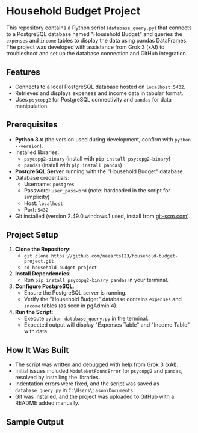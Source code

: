 # Household Budget Project

This repository contains a Python script (`database_query.py`) that connects to a PostgreSQL database named "Household Budget" and queries the `expenses` and `income` tables to display the data using pandas DataFrames. The project was developed with assistance from Grok 3 (xAI) to troubleshoot and set up the database connection and GitHub integration.

## Features
- Connects to a local PostgreSQL database hosted on `localhost:5432`.
- Retrieves and displays expenses and income data in tabular format.
- Uses `psycopg2` for PostgreSQL connectivity and `pandas` for data manipulation.

## Prerequisites
- **Python 3.x** (the version used during development, confirm with `python --version`).
- Installed libraries:
  - `psycopg2-binary` (install with `pip install psycopg2-binary`)
  - `pandas` (install with `pip install pandas`)
- **PostgreSQL Server** running with the "Household Budget" database.
- Database credentials:
  - Username: `postgres`
  - Password: `user_password` (note: hardcoded in the script for simplicity)
  - Host: `localhost`
  - Port: `5432`
- Git installed (version 2.49.0.windows.1 used, install from [git-scm.com](https://git-scm.com)).

## Project Setup
1. **Clone the Repository**:
   - `git clone https://github.com/naearts123/household-budget-project.git`
   - `cd household-budget-project`
2. **Install Dependencies**:
   - Run `pip install psycopg2-binary pandas` in your terminal.
3. **Configure PostgreSQL**:
   - Ensure the PostgreSQL server is running.
   - Verify the "Household Budget" database contains `expenses` and `income` tables (as seen in pgAdmin 4).
4. **Run the Script**:
   - Execute `python database_query.py` in the terminal.
   - Expected output will display "Expenses Table" and "Income Table" with data.

## How It Was Built
- The script was written and debugged with help from Grok 3 (xAI).
- Initial issues included `ModuleNotFoundError` for `psycopg2` and `pandas`, resolved by installing the libraries.
- Indentation errors were fixed, and the script was saved as `database_query.py` in `C:\Users\jason\Documents`.
- Git was installed, and the project was uploaded to GitHub with a README added manually.

## Sample Output